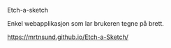 Etch-a-sketch

Enkel webapplikasjon som lar brukeren tegne på brett.

https://mrtnsund.github.io/Etch-a-Sketch/
